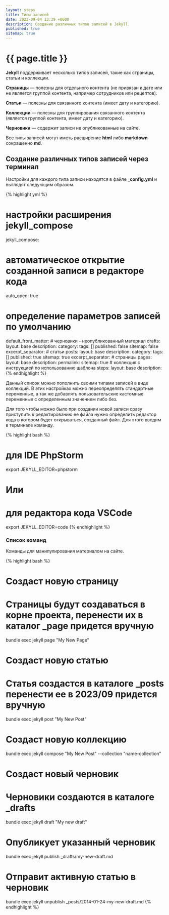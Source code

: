 ```yaml
---
layout: steps
title: Типы записей
date: 2023-09-04 13:39 +0600
description: Создание различных типов записей в Jekyll.
published: true
sitemap: true
---
```


# {{ page.title }}

**Jekyll** поддерживает несколько типов записей, такие как страницы, статьи и коллекции. 

**Страницы** — полезны для отдельного контента (не привязан к дате или не является группой контента, например сотрудников или рецептов).

**Статьи** — полезны для связанного контента (имеет дату и категорию).

**Коллекции** — полезны для группирования связанного контента (является группой контента, имеет дату и категорию).

**Черновики** — содержит записи не опубликованные на сайте.

Все типы записей могут иметь расширение **html** либо **markdown** сокращенно **md**.

## Создание различных типов записей через терминал

Настройки для каждого типа записи находятся в файле **_config.yml** и выглядят следующим образом.

{% highlight yml %}
# настройки расширения jekyll_compose
jekyll_compose:
  # автоматическое открытие созданной записи в редакторе кода
  auto_open: true
  # определение параметров записей по умолчанию
  default_front_matter:
    # черновики - неопубликованный материал
    drafts:
      layout: base
      description:
      category:
      tags: []
      published: false
      sitemap: false
      excerpt_separator: <!--more-->
    # статьи
    posts:
      layout: base
      description:
      category:
      tags: []
      published: true
      sitemap: true
      excerpt_separator: <!--more-->
    # страницы
    pages:
      layout: base
      description:
      permalink:
      sitemap: true
    # коллекция с инструкцией по использованию шаблона
    steps:
      layout: base
      description:
{% endhighlight %}

Данный список можно пополнить своими типами записей в виде коллекций. В этих настройках можно переопределять стандартные переменные, а так же добавлять пользовательские кастомные переменные с определенным значением либо без.

Для того чтобы можно было при создании новой записи сразу приступить к редактированию ее файла нужно определить редактор кода в котором будет открываться, созданный файл. Для этого вводим в терминале команду.

{% highlight bash %}
# для IDE PhpStorm
export JEKYLL_EDITOR=phpstorm

# Или

# для редактора кода VSCode
export JEKYLL_EDITOR=code
{% endhighlight %}

### Список команд

Команды для манипулирования материалом на сайте.

{% highlight bash %}
# Создаст новую страницу
# Страницы будут создаваться в корне проекта, перенести их в каталог _page придется вручную
bundle exec jekyll page "My New Page"

# Создаст новую статью
# Статья создастся в каталоге _posts перенести ее в 2023/09 придется вручную
bundle exec jekyll post "My New Post"

# Создаст новую коллекцию
bundle exec jekyll compose "My New Post" --collection "name-collection"

# Создаст новый черновик
# Черновики создаются в каталоге _drafts
bundle exec jekyll draft "My new draft"

# Опубликует указанный черновик
bundle exec jekyll publish _drafts/my-new-draft.md

# Отправит активную статью в черновик
bundle exec jekyll unpublish _posts/2014-01-24-my-new-draft.md
{% endhighlight %}












